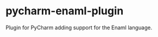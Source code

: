 pycharm-enaml-plugin
====================

Plugin for PyCharm adding support for the Enaml language.
